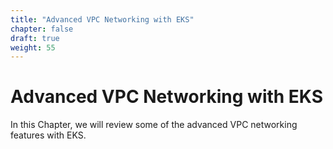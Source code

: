 ```yaml
---
title: "Advanced VPC Networking with EKS"
chapter: false
draft: true
weight: 55
---
```


# Advanced VPC Networking with EKS

In this Chapter, we will review some of the advanced VPC networking features with EKS. 
